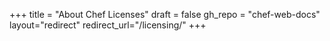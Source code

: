 +++
title = "About Chef Licenses"
draft = false
gh_repo = "chef-web-docs"
layout="redirect"
redirect_url="/licensing/"
+++
